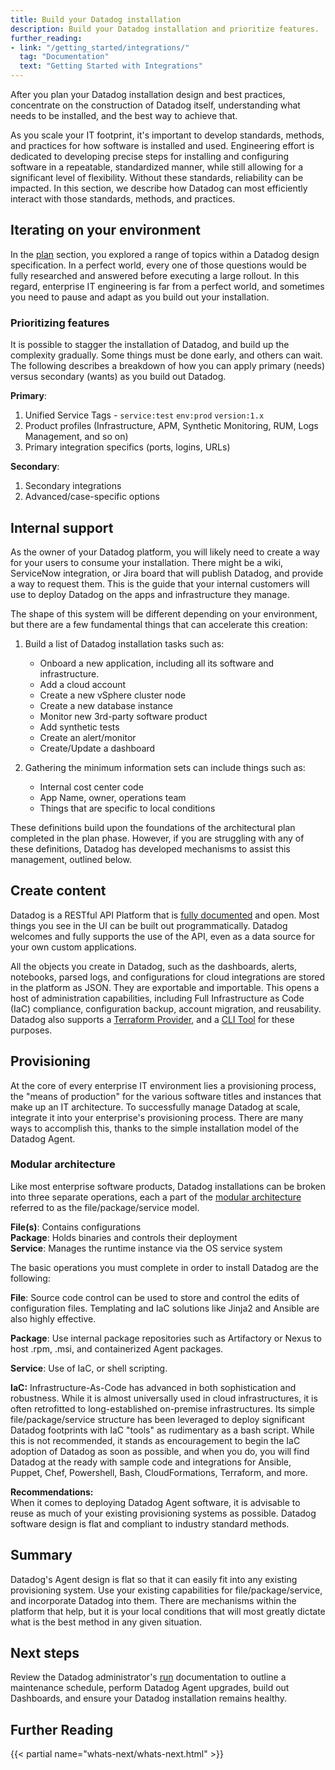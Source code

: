 ```yaml
---
title: Build your Datadog installation
description: Build your Datadog installation and prioritize features.
further_reading:
- link: "/getting_started/integrations/"
  tag: "Documentation"
  text: "Getting Started with Integrations"
---
```


After you plan your Datadog installation design and best practices, concentrate on the construction of Datadog itself, understanding what needs to be installed, and the best way to achieve that.

As you scale your IT footprint, it's important to develop standards, methods, and practices for how software is installed and used. Engineering effort is dedicated to developing precise steps for installing and configuring software in a repeatable, standardized manner, while still allowing for a significant level of flexibility. Without these standards, reliability can be impacted. In this section, we describe how Datadog can most efficiently interact with those standards, methods, and practices.

## Iterating on your environment

In the [plan][7] section, you explored a range of topics within a Datadog design specification. In a perfect world, every one of those questions would be fully researched and answered before executing a large rollout. In this regard, enterprise IT engineering is far from a perfect world, and sometimes you need to pause and adapt as you build out your installation.

### Prioritizing features

It is possible to stagger the installation of Datadog, and build up the complexity gradually. Some things must be done early, and others can wait. The following describes a breakdown of how you can apply primary (needs) versus secondary (wants) as you build out Datadog.  

**Primary**:
1. Unified Service Tags - `service:test` `env:prod` `version:1.x` 
2. Product profiles (Infrastructure, APM, Synthetic Monitoring, RUM, Logs Management, and so on)
3. Primary integration specifics (ports, logins, URLs)

**Secondary**:
1. Secondary integrations
2. Advanced/case-specific options

## Internal support

As the owner of your Datadog platform, you will likely need to create a way for your users to consume your installation. There might be a wiki, ServiceNow integration, or Jira board that will publish Datadog, and provide a way to request them. This is the guide that your internal customers will use to deploy Datadog on the apps and infrastructure they manage. 

The shape of this system will be different depending on your environment, but there are a few fundamental things that can accelerate this creation:
 
1. Build a list of Datadog installation tasks such as:

    - Onboard a new application, including all its software and infrastructure. 
    - Add a cloud account
    - Create a new vSphere cluster node
    - Create a new database instance
    - Monitor new 3rd-party software product
    - Add synthetic tests
    - Create an alert/monitor
    - Create/Update a dashboard

2. Gathering the minimum information sets can include things such as:

    - Internal cost center code
    - App Name, owner, operations team
    - Things that are specific to local conditions 

These definitions build upon the foundations of the architectural plan completed in the plan phase. However, if you are struggling with any of these definitions, Datadog has developed mechanisms to assist this management, outlined below.

## Create content

Datadog is a RESTful API Platform that is [fully documented][1] and open. Most things you see in the UI can be built out programmatically. Datadog welcomes and fully supports the use of the API, even as a data source for your own custom applications.  

All the objects you create in Datadog, such as the dashboards, alerts, notebooks, parsed logs, and configurations for cloud integrations are stored in the platform as JSON. They are exportable and importable. This opens a host of administration capabilities, including Full Infrastructure as Code (IaC) compliance, configuration backup, account migration, and reusability. Datadog also supports a [Terraform Provider][2], and a [CLI Tool][3] for these purposes.

## Provisioning

At the core of every enterprise IT environment lies a provisioning process, the "means of production" for the various software titles and instances that make up an IT architecture.
To successfully manage Datadog at scale, integrate it into your enterprise's provisioning process. There are many ways to accomplish this, thanks to the simple installation model of the Datadog Agent.   

### Modular architecture

Like most enterprise software products, Datadog installations can be broken into three separate operations, each a part of the [modular architecture][6] referred to as the file/package/service model.

**File(s)**: Contains configurations  
**Package**: Holds binaries and controls their deployment  
**Service**: Manages the runtime instance via the OS service system

The basic operations you must complete in order to install Datadog are the following:

**File**: Source code control can be used to store and control the edits of configuration files. Templating and IaC solutions like Jinja2 and Ansible are also highly effective.

**Package**: Use internal package repositories such as Artifactory or Nexus to host .rpm, .msi, and containerized Agent packages.   

**Service**: Use of IaC, or shell scripting.

**IaC:** Infrastructure-As-Code has advanced in both sophistication and robustness. While it is almost universally used in cloud infrastructures, it is often retrofitted to long-established on-premise infrastructures. Its simple file/package/service structure has been leveraged to deploy significant Datadog footprints with IaC "tools" as rudimentary as a bash script. While this is not recommended, it stands as encouragement to begin the IaC adoption of Datadog as soon as possible, and when you do, you will find Datadog at the ready with sample code and integrations for Ansible, Puppet, Chef, Powershell, Bash, CloudFormations, Terraform, and more.  

**Recommendations:**   
When it comes to deploying Datadog Agent software, it is advisable to reuse as much of your existing provisioning systems as possible. Datadog software design is flat and compliant to industry standard methods.  

## Summary

Datadog's Agent design is flat so that it can easily fit into any existing provisioning system. Use your existing capabilities for file/package/service, and incorporate Datadog into them. There are mechanisms within the platform that help, but it is your local conditions that will most greatly dictate what is the best method in any given situation.   

## Next steps

Review the Datadog administrator's [run][4] documentation to outline a maintenance schedule, perform Datadog Agent upgrades, build out Dashboards, and ensure your Datadog installation remains healthy.

## Further Reading

{{< partial name="whats-next/whats-next.html" >}}

[1]: /api/latest/
[2]: https://registry.terraform.io/providers/DataDog/datadog/latest/docs
[3]: https://github.com/DataDog/datadog-sync-cli
[4]: /administrators_guide/run
[5]: /agent/basic_agent_usage/
[6]: /agent/architecture/
[7]: /administrators_guide/plan

